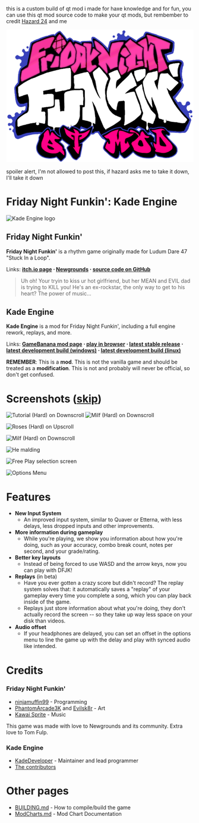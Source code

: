 
this is a custom build of qt mod i made for haxe knowledge and for fun, you can use this qt mod source code to make your qt mods, but rembember to credit [Hazard 24](https://www.youtube.com/channel/UCHmVq3lbOtvDKQTeOa5OehQ/videos) and me 


![QT Mod logo](https://raw.githubusercontent.com/Luisinhi010/FNF-qt-fixes/main/art/icon.png)


spoiler alert, I'm not allowed to post this, if hazard asks me to take it down, I'll take it down




# Friday Night Funkin': Kade Engine



![Kade Engine logo](https://user-images.githubusercontent.com/26305836/110529589-4b4eb600-80ce-11eb-9c44-e899118b0bf0.png)



## Friday Night Funkin'

**Friday Night Funkin'** is a rhythm game originally made for Ludum Dare 47 "Stuck In a Loop".

Links: **[itch.io page](https://ninja-muffin24.itch.io/funkin) ⋅ [Newgrounds](https://www.newgrounds.com/portal/view/770371) ⋅ [source code on GitHub](https://github.com/ninjamuffin99/Funkin)**

> Uh oh! Your tryin to kiss ur hot girlfriend, but her MEAN and EVIL dad is trying to KILL you! He's an ex-rockstar, the only way to get to his heart? The power of music...

## Kade Engine

**Kade Engine** is a mod for Friday Night Funkin', including a full engine rework, replays, and more.

Links: **[GameBanana mod page](https://gamebanana.com/gamefiles/16761) ⋅ [play in browser](https://funkin.puyo.xyz) ⋅ [latest stable release](https://github.com/KadeDev/Kade-Engine/releases/latest) ⋅ [latest development build (windows)](https://ci.appveyor.com/project/KadeDev/kade-engine-windows/build/artifacts) ⋅ [latest development build (linux)](https://ci.appveyor.com/project/KadeDev/kade-engine-linux/build/artifacts)**

**REMEMBER**: This is a **mod**. This is not the vanilla game and should be treated as a **modification**. This is not and probably will never be official, so don't get confused.

# Screenshots ([skip](#Features))

![Tutorial (Hard) on Downscroll](https://user-images.githubusercontent.com/15311104/113989685-fa5aea80-9850-11eb-9180-f5819a774c79.gif) ![Milf (Hard) on Downscroll](https://user-images.githubusercontent.com/15311104/113990845-2c208100-9852-11eb-8e6d-f1c9e8439871.gif)

![Roses (Hard) on Upscroll](https://user-images.githubusercontent.com/15311104/113993573-e31dfc00-9854-11eb-82ae-1f29dc8a0b04.png)

![Milf (Hard) on Downscroll](https://user-images.githubusercontent.com/15311104/113991654-f4660900-9852-11eb-8c3d-f3927571f19b.png)

![He malding](https://user-images.githubusercontent.com/15311104/113993693-02b52480-9855-11eb-9975-eb8a7a1be8d1.png)

![Free Play selection screen](https://i.imgur.com/LR0eWIC.png)

![Options Menu](https://i.imgur.com/LBXW9C1.png)

# Features

- **New Input System**
  - An improved input system, similar to Quaver or Etterna, with less delays, less dropped inputs and other improvements.
- **More information during gameplay**
  - While you're playing, we show you information about how you're doing, such as your accuracy, combo break count, notes per second, and your grade/rating.
- **Better key layouts**
  - Instead of being forced to use WASD and the arrow keys, now you can play with DFJK!
- **Replays** (in beta)
  - Have you ever gotten a crazy score but didn't record? The replay system solves that: it automatically saves a "replay" of your gameplay every time you complete a song, which you can play back inside of the game.
  - Replays just store information about what you're doing, they don't actually record the screen -- so they take up way less space on your disk than videos.
- **Audio offset**
  - If your headphones are delayed, you can set an offset in the options menu to line the game up with the delay and play with synced audio like intended.

# Credits

### Friday Night Funkin'

- [ninjamuffin99](https://twitter.com/ninja_muffin99) - Programming
- [PhantomArcade3K](https://twitter.com/phantomarcade3k) and [Evilsk8r](https://twitter.com/evilsk8r) - Art
- [Kawai Sprite](https://twitter.com/kawaisprite) - Music

This game was made with love to Newgrounds and its community. Extra love to Tom Fulp.

### Kade Engine

- [KadeDeveloper](https://twitter.com/KadeDeveloper) - Maintainer and lead programmer
- [The contributors](https://github.com/KadeDev/Kade-Engine/graphs/contributors)

# Other pages

- [BUILDING.md](https://github.com/KadeDev/Kade-Engine/blob/master/BUILDING.md) - How to compile/build the game
- [ModCharts.md](https://github.com/KadeDev/Kade-Engine/blob/master/ModCharts.md) - Mod Chart Documentation
